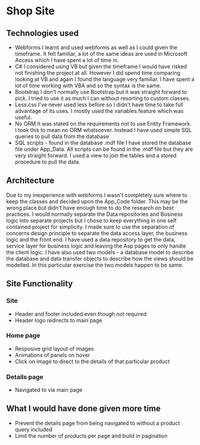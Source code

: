 #  Shop Site
## Technologies used
* Webforms
	I learnt and used webforms as well as I could given the timeframe. It felt familiar, a lot of the same ideas are used in Microsoft Access which I have spent a lot of time in.
* C#
	I considered using VB but given the timeframe I would have risked not finishing the project at all. However I did spend time comparing looking at VB and again I found the language very familiar. I have spent a lot of time working with VBA and so the syntax is the same.
* Bootstrap
	I don't normally use Bootstrap but it was straight forward to pick. I tried to use it as much I can without resorting to custom classes.
* Less.css
	I've never used less before so I didn't have time to take full advantage of its uses. I mostly used the variables feature which was useful.
* No ORM
	It was stated on the requirements not to use Entity Framework. I took this to mean no ORM whatsoever. Instead I have used simple SQL queries to pull data from the database	
* SQL scripts - found in the database .mdf file
	I have stored the database file under App_Data. All scripts can be found in the .mdf file but they are very straight forward. I used a view to join the tables and a stored procedure to pull the data.
## Architecture
Due to my inexperience with webforms I wasn't completely sure where to keep the classes and decided upon the App_Code folder. This may be the wrong place but didn't have enough time to do the research on best practices. I would normally separate the Data repositories and Business logic into separate projects but  I chose to keep everything in one self contained project for simplicity.
I made sure to use the separation of concerns design principle to separate the data access layer, the business logic and the front end. I have used a data repository to get the data, service layer for business logic and leaving the Asp pages to only handle the client logic. I have also used two models - a database model to describe the database and data transfer objects to describe how the views should be modelled. In this particular exercise the two models happen to be same.
## Site Functionality
### Site
* Header and footer included even though not required
* Header logo redirects to main page
### Home page
* Resposive grid layout of images
* Animations of panels on hover
* Click on image to direct to the details of that particular product
### Details page
* Navigated to via main page
## What I would have done given more time
* Prevent the details page from being navigated to without a product query included
* Limit the number of products per page and build in pagination